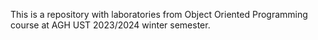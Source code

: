 This is a repository with laboratories from Object Oriented Programming course at AGH UST 2023/2024 winter semester.
